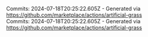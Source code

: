Commits: 2024-07-18T20:25:22.605Z - Generated via https://github.com/marketplace/actions/artificial-grass
<br>
Commits: 2024-07-18T20:25:22.605Z - Generated via https://github.com/marketplace/actions/artificial-grass
<br>
